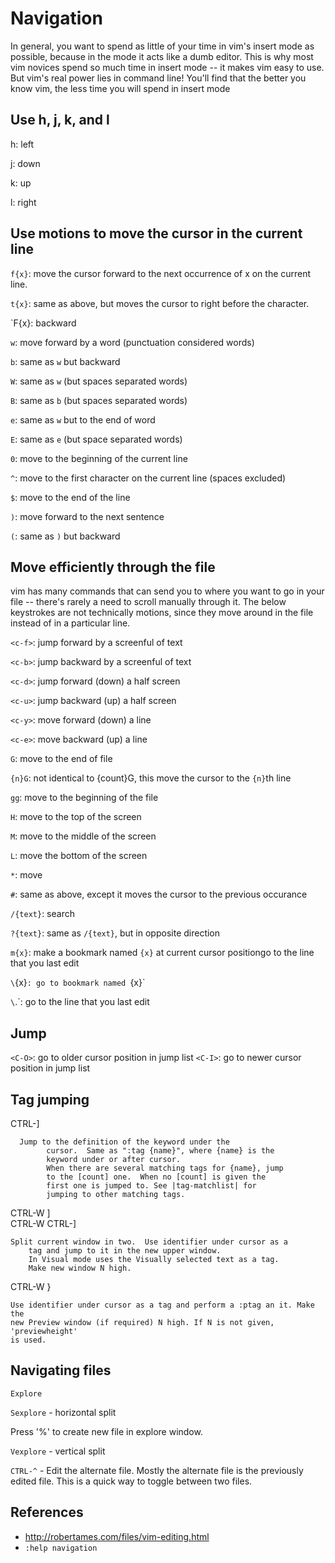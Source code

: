 # Navigation

In general, you want to spend as little of your time in vim's insert mode as
possible, because in the mode it acts like a dumb editor. This is why most vim
novices spend so much time in insert mode -- it makes vim easy to use. But
vim's real power lies in command line! You'll find that the better you know
vim, the less time you will spend in insert mode

## Use h, j, k, and l

h: left

j: down

k: up

l: right

## Use motions to move the cursor in the current line

`f{x}`: move the cursor forward to the next occurrence of x on the current
line. 

`t{x}`: same as above, but moves the cursor to right before the character.

`F{x}:  backward

`w`: move forward by a word (punctuation considered words)

`b`: same as `w` but backward

`W`: same as `w` (but spaces separated words)

`B`: same as `b` (but spaces separated words)

`e`: same as `w` but to the end of word

`E`: same as `e` (but space separated words)

`0`: move to the beginning of the current line

`^`: move to the first character on the current line (spaces excluded)

`$`: move to the end of the line

`)`: move forward to the next sentence

`(`: same as `)` but backward

## Move efficiently through the file

vim has many commands that can send you to where you want to go in your file --
there's rarely a need to scroll manually through it. The below keystrokes are
not technically motions, since they move around in the file instead of in a
particular line.

`<c-f>`: jump forward by a screenful of text

`<c-b>`: jump backward by a screenful of text

`<c-d>`: jump forward (down) a half screen

`<c-u>`: jump backward (up) a half screen

`<c-y>`: move forward (down) a line

`<c-e>`: move backward (up) a line

`G`: move to the end of file

`{n}G`: not identical to {count}G, this move the cursor to the `{n}`th line

`gg`: move to the beginning of the file

`H`: move to the top of the screen

`M`: move to the middle of the screen

`L`: move the bottom of the screen

``*``: move

`#`: same as above, except it moves the cursor to the previous occurance

`/{text}`: search

`?{text}`: same as `/{text}`, but in opposite direction

`m{x}`: make a bookmark named `{x}` at current cursor positiongo to the line
that you last edit

`\`{x}`: go to bookmark named `{x}`

`\`.`: go to the line that you last edit

## Jump

`<C-O>`: go to older cursor position in jump list
`<C-I>`: go to newer cursor position in jump list

## Tag jumping

CTRL-]		

      Jump to the definition of the keyword under the
			cursor.  Same as ":tag {name}", where {name} is the
			keyword under or after cursor.
			When there are several matching tags for {name}, jump
			to the [count] one.  When no [count] is given the
			first one is jumped to. See |tag-matchlist| for
			jumping to other matching tags.

CTRL-W ]					
CTRL-W CTRL-]

    Split current window in two.  Use identifier under cursor as a
		tag and jump to it in the new upper window.
		In Visual mode uses the Visually selected text as a tag.
		Make new window N high.

CTRL-W }
  
    Use identifier under cursor as a tag and perform a :ptag an it. Make the
    new Preview window (if required) N high. If N is not given, 'previewheight'
    is used.

## Navigating files

`Explore`

`Sexplore` - horizontal split

  Press '%' to create new file in explore window.

`Vexplore` - vertical split

`CTRL-^`   - Edit the alternate file.  Mostly the alternate file is
          the previously edited file.  This is a quick way to
          toggle between two files.

## References

- http://robertames.com/files/vim-editing.html
- `:help navigation`
